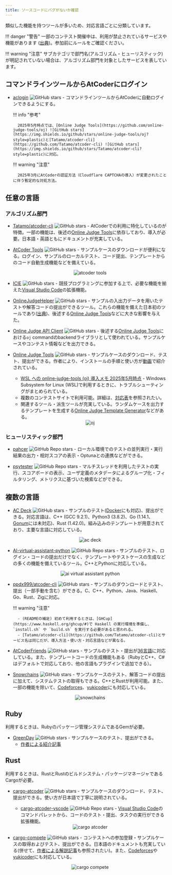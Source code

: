 ```yaml
---
title: ソースコードにバグがないか確認
---
```


類似した機能を持つツールが多いため、対応言語ごとに分類しています。

!!! danger "警告"
    一部のコンテスト開催中は、利用が禁止されているサービスや機能があります ([出典](https://info.atcoder.jp/entry/llm-rules-ja))。参加前にルールをご確認ください。

!!! warning "注意"
    サブカテゴリで部門名(アルゴリズム・ヒューリスティック)が明記されていない場合は、アルゴリズム部門を対象としたサービスを表しています。

## コマンドラインツールからAtCoderにログイン

- [aclogin](https://github.com/key-moon/aclogin) ![GitHub stars](https://img.shields.io/github/stars/key-moon/aclogin?style=plastic) - コマンドラインツールからAtCoderに自動ログインできるようにする。

    !!! info "参考"

        2025年5月時点では、[Online Judge Tools](https://github.com/online-judge-tools/oj) ![GitHub stars](https://img.shields.io/github/stars/online-judge-tools/oj?style=plastic)と[Tatamo/atcoder-cli](https://github.com/Tatamo/atcoder-cli) ![GitHub stars](https://img.shields.io/github/stars/Tatamo/atcoder-cli?style=plastic)に対応。

    !!! warning "注意"

        2025年3月にAtCoderの認証方法（Cloudflare CAPTCHAの導入）が変更されたことに伴う暫定的な対処方法。

## 任意の言語

### アルゴリズム部門

- [Tatamo/atcoder-cli](https://github.com/Tatamo/atcoder-cli) ![GitHub stars](https://img.shields.io/github/stars/Tatamo/atcoder-cli?style=plastic) - AtCoderでの利用に特化しているのが特徴。一部の機能は、後述の[Online Judge Tools](https://github.com/online-judge-tools/oj)に依存しており、導入が必要。日本語・英語ともにドキュメントが充実している。
- [AtCoder Tools](https://github.com/kyuridenamida/atcoder-tools) ![GitHub stars](https://img.shields.io/github/stars/kyuridenamida/atcoder-tools?style=plastic) - サンプルケースのダウンロードが便利になる。ログイン、サンプルのローカルテスト、コード提出、テンプレートからのコード自動生成機能などを備えている。

    <div align="center">
      <img loading = "lazy" src="../../images/cli/atcoder_tools.gif" alt="atcoder tools">
    </div>

- [ICIE](https://marketplace.visualstudio.com/items?itemName=pustaczek.icie) ![GitHub stars](https://img.shields.io/github/stars/pustaczek/icie?style=plastic) - 競技プログラミングに参加する上で、必要な機能を揃えた[Visual Studio Code](https://code.visualstudio.com/)の拡張機能。
- [OnlineJudgeHelper](https://github.com/nodchip/OnlineJudgeHelper) ![GitHub stars](https://img.shields.io/github/stars/nodchip/OnlineJudgeHelper?style=plastic) - サンプルの入出力データを用いたテストや解答コードの提出ができるツール。これらの機能を備えた日本初のツールであり([出典](https://github.com/KATO-Hiro/AtCoderClans/issues/489))、後述する[Online Judge Tools](https://github.com/online-judge-tools/oj)などに大きな影響を与えた。
- [Online Judge API Client](https://github.com/online-judge-tools/api-client) ![GitHub stars](https://img.shields.io/github/stars/online-judge-tools/api-client?style=plastic) - 後述する[Online Judge Tools](https://github.com/online-judge-tools/oj)における`oj` commandのbackendライブラリとして使われている。サンプルケースやコンテスト情報などを出力できる。
- [Online Judge Tools](https://github.com/online-judge-tools/oj) ![GitHub stars](https://img.shields.io/github/stars/online-judge-tools/oj?style=plastic) - サンプルケースのダウンロード、テスト、提出ができる。作者により、インストールの手順と使い方が[動画](https://www.youtube.com/watch?v=wOKuJyJIpUg)で紹介されている。
    - [WSL への online-judge-tools (oj) 導入メモ 2025年5月時点](https://qiita.com/hamamu/items/243e2d82fe6316fef6c3) - Windows Subsystem for Linux (WSL)で利用するときに、トラブルシューティングがまとめられている。
    - 複数のコンテストサイトで利用可能。詳細は、[対応表](https://github.com/online-judge-tools/api-client#supported-websites)を参照されたい。
    - 関連するツール・派生ツールが充実している。ランダムケースを出力するテンプレートを生成する[Online Judge Template Generator](https://github.com/online-judge-tools/template-generator)などがある。

    <div align="center">
      <img loading = "lazy" src="../../images/cli/oj.gif" alt="oj">
    </div>

### ヒューリスティック部門

- [pahcer](https://github.com/terry-u16/pahcer) ![GitHub Repo stars](https://img.shields.io/github/stars/terry-u16/pahcer?style=plastic) - ローカル環境でのテストの並列実行・実行結果の出力・相対スコアの表示・Optunaとの連携などができる。

- [psytester](https://github.com/FakePsyho/psytester) ![GitHub Repo stars](https://img.shields.io/github/stars/FakePsyho/psytester?style=plastic) - マルチスレッドを利用したテストの実行、スコアボードの表示、ユーザ定義のメタデータによるグループ化・フィルタリング、メトリクスに基づいた検索などができる。

## 複数の言語

- [AC Deck](https://github.com/sachaos/ac-deck) ![GitHub stars](https://img.shields.io/github/stars/sachaos/ac-deck?style=plastic) - サンプルのテスト([Docker](https://www.docker.com/)にも対応)、提出ができる。対応言語は、C++ (GCC 9.2.1)、Python3 (3.8.2)、Go (1.14.1、[Gonum](https://www.gonum.org/)には未対応)、Rust (1.42.0)。組み込みのテンプレートが用意されており、主要な言語に対応している。

    <div align="center">
      <img loading = "lazy" src="../../images/cli/ac_deck.gif" alt="ac deck">
    </div>

- [AI-virtual-assistant-python](https://github.com/Saurav-Paul/AI-virtual-assistant-python) ![GitHub Repo stars](https://img.shields.io/github/stars/Saurav-Paul/AI-virtual-assistant-python?style=plastic) - サンプルのテスト、ログイン・コードの提出だけでなく、テンプレートやテストケースの生成などの多くの機能を備えているツール。C++とPythonに対応している。

    <div align="center">
      <img loading = "lazy" src="../../images/cli/ai_virtual_assistant_python.png" alt="ai virtual assistant python">
    </div>

- [ppdx999/atcoder-cli](https://github.com/ppdx999/atcoder-cli) ![GitHub stars](https://img.shields.io/github/stars/ppdx999/atcoder-cli?style=plastic) - サンプルのダウンロードとテスト、提出（一部手動を含む）ができる。C、C++、Python、Java、Haskell、Go、Rust、Zigに対応。

    !!! warning "注意"

        - (READMEの補足) 初めて利用するときは、[GHCup](https://www.haskell.org/ghcup/#)で Haskell の実行環境を準備し、`install.sh` や `build.sh` を実行する必要があると思われる。
        - [Tatamo/atcoder-cli](https://github.com/Tatamo/atcoder-cli)とサービス名は同じだが、導入方法・使い方・対応言語などが異なる。

- [AtCoderFriends](https://github.com/nejiko96/at_coder_friends) ![GitHub stars](https://img.shields.io/github/stars/nejiko96/at_coder_friends?style=plastic) - サンプルのテスト・提出が[36言語](https://github.com/nejiko96/at_coder_friends/blob/master/docs/CONFIGURATION.md)に対応している。また、テンプレートコードの生成機能もある（RubyとC++、C#はデフォルトで対応しており、他の言語もプラグインで追加できる）。
- [Snowchains](https://github.com/qryxip/snowchains) ![GitHub stars](https://img.shields.io/github/stars/qryxip/snowchains?style=plastic) - サンプルケースのテスト、解答コードの提出に加えて、システムテストの取得もできる。C++とRustが利用可能。また、一部の機能を除いて、[Codeforces](https://codeforces.com/)、[yukicoder](https://yukicoder.me/)にも対応している。

    <div align="center">
      <img loading = "lazy" src="../../images/cli/snowchains.gif" alt="snowchains">
    </div>

## Ruby

利用するときは、Rubyのパッケージ管理システムであるGemが必要。

- [GreenDay](https://github.com/QWYNG/green_day) ![GitHub stars](https://img.shields.io/github/stars/QWYNG/green_day?style=plastic) - サンプルケースのテスト、提出ができる。
    - [作者による紹介記事](https://qiita.com/QWYNG/items/0e2e6b72bd1969d0d751)

## Rust

利用するときは、RustとRustのビルドシステム・パッケージマネージャであるCargoが必要。

- [cargo-atcoder](https://github.com/tanakh/cargo-atcoder) ![GitHub stars](https://img.shields.io/github/stars/tanakh/cargo-atcoder?style=plastic) - サンプルケースのダウンロード、テスト、提出ができる。使い方が日本語で丁寧に説明されている。
    - [cargo-atcoder-vscode](https://github.com/himkt/cargo-atcoder-vscode) ![GitHub Repo stars](https://img.shields.io/github/stars/himkt/cargo-atcoder-vscode?style=plastic) - [Visual Studio Code](https://code.visualstudio.com/)のコマンドパレットから、コードのテスト・提出、タスクの実行ができる拡張機能。

    <div align="center">
      <img loading = "lazy" src="../../images/cli/cargo_atcoder.gif" alt="cargo atcoder">
    </div>

- [cargo-compete](https://github.com/qryxip/cargo-compete) ![GitHub stars](https://img.shields.io/github/stars/qryxip/cargo-compete?style=plastic) - コンテストへの参加登録・サンプルケースの取得およびテスト、提出ができる。日本語のドキュメントも充実している(併せて、[作者による解説記事](https://qiita.com/qryxip/items/bff57848ac9310d27f1a)も参照されたい)。また、[Codeforces](https://codeforces.com/)や[yukicoder](https://yukicoder.me/)にも対応している。

    <div align="center">
      <img loading = "lazy" src="../../images/cli/cargo_compete.gif" alt="cargo compete">
    </div>
